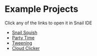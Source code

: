 # Example Projects
Click any of the links to open it in Snail IDE

 - [Snail Squish](https://snail-ide.js.org/?project_url=https://snail-ide.js.org/examples/snail-files/squish.snail)
 - [Party Time](https://snail-ide.js.org/?project_url=https://extensions.turbowarp.org/samples/Party+Time.sb3)
 - [Tweening](https://snail-ide.js.org/?project_url=https://extensions.turbowarp.org/samples/Tweening.sb3)
 - [Cloud Clicker](https://snail-ide.js.org/?project_url=https://snail-ide.js.org/samples/cloudclick.snail)